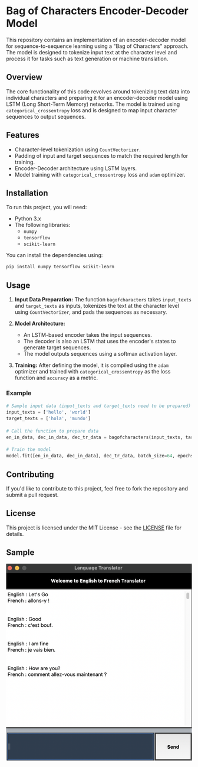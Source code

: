 
# Bag of Characters Encoder-Decoder Model

This repository contains an implementation of an encoder-decoder model for sequence-to-sequence learning using a "Bag of Characters" approach. The model is designed to tokenize input text at the character level and process it for tasks such as text generation or machine translation.

## Overview

The core functionality of this code revolves around tokenizing text data into individual characters and preparing it for an encoder-decoder model using LSTM (Long Short-Term Memory) networks. The model is trained using `categorical_crossentropy` loss and is designed to map input character sequences to output sequences.

## Features

- Character-level tokenization using `CountVectorizer`.
- Padding of input and target sequences to match the required length for training.
- Encoder-Decoder architecture using LSTM layers.
- Model training with `categorical_crossentropy` loss and `adam` optimizer.

## Installation

To run this project, you will need:

- Python 3.x
- The following libraries:
  - `numpy`
  - `tensorflow`
  - `scikit-learn`

You can install the dependencies using:

```bash
pip install numpy tensorflow scikit-learn
```

## Usage

1. **Input Data Preparation:**
   The function `bagofcharacters` takes `input_texts` and `target_texts` as inputs, tokenizes the text at the character level using `CountVectorizer`, and pads the sequences as necessary.

2. **Model Architecture:**
   - An LSTM-based encoder takes the input sequences.
   - The decoder is also an LSTM that uses the encoder's states to generate target sequences.
   - The model outputs sequences using a softmax activation layer.

3. **Training:**
   After defining the model, it is compiled using the `adam` optimizer and trained with `categorical_crossentropy` as the loss function and `accuracy` as a metric.

### Example

```python
# Sample input data (input_texts and target_texts need to be prepared)
input_texts = ['hello', 'world']
target_texts = ['hola', 'mundo']

# Call the function to prepare data
en_in_data, dec_in_data, dec_tr_data = bagofcharacters(input_texts, target_texts)

# Train the model
model.fit([en_in_data, dec_in_data], dec_tr_data, batch_size=64, epochs=100, validation_split=0.2)
```

## Contributing

If you'd like to contribute to this project, feel free to fork the repository and submit a pull request.

## License

This project is licensed under the MIT License - see the [LICENSE](LICENSE) file for details.

## Sample 

<p align="center">
  <img src="/Sample.png" width="700" title="hover text">
</p>


